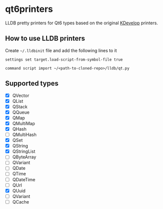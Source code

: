 # qt6printers

LLDB pretty printers for Qt6 types based on the original [KDevelop](https://invent.kde.org/kdevelop/kdevelop) printers.

## How to use LLDB printers

Create `~/.lldbinit` file and add the following lines to it

```
settings set target.load-script-from-symbol-file true

command script import ~/<path-to-cloned-repo>/lldb/qt.py
```

## Supported types

- [x] QVector
- [x] QList
- [x] QStack
- [x] QQueue
- [x] QMap
- [x] QMultiMap
- [x] QHash
- [ ] QMultiHash
- [x] QSet
- [x] QString
- [x] QStringList
- [ ] QByteArray
- [ ] QVariant
- [ ] QDate
- [ ] QTime
- [ ] QDateTime
- [ ] QUrl
- [x] QUuid
- [ ] QVariant
- [ ] QCache
